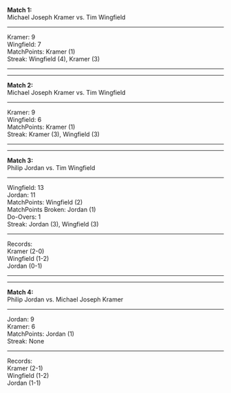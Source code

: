 **Match 1:**  
Michael Joseph Kramer vs. Tim Wingfield  

---
Kramer: 9  
Wingfield: 7  
MatchPoints: Kramer (1)  
Streak: Wingfield (4), Kramer (3)  

---
---
**Match 2:**  
Michael Joseph Kramer vs. Tim Wingfield  

---
Kramer: 9  
Wingfield: 6  
MatchPoints: Kramer (1)  
Streak: Kramer (3), Wingfield (3)  

---
---
**Match 3:**  
Philip Jordan vs. Tim Wingfield  

---
Wingfield: 13    
Jordan: 11    
MatchPoints: Wingfield (2)  
MatchPoints Broken: Jordan (1)  
Do-Overs: 1  
Streak: Jordan (3), Wingfield (3)  

---
Records:   
Kramer (2-0)  
Wingfield (1-2)  
Jordan (0-1)  

---
---
**Match 4:**  
Philip Jordan vs. Michael Joseph Kramer  

---
Jordan: 9    
Kramer: 6      
MatchPoints: Jordan (1)  
Streak: None  

---
Records:   
Kramer (2-1)  
Wingfield (1-2)  
Jordan (1-1)  
